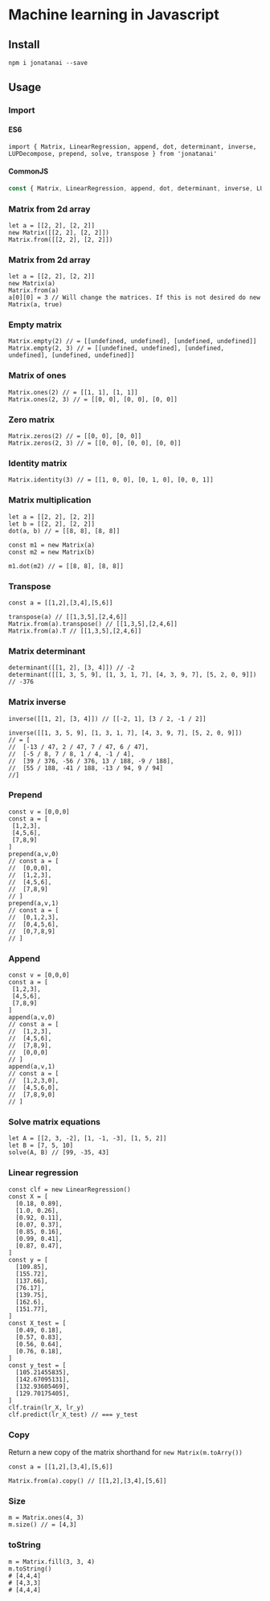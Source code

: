 # Machine learning in Javascript


## Install

```
npm i jonatanai --save
```

## Usage

### Import

#### ES6
```ecma script level 6
import { Matrix, LinearRegression, append, dot, determinant, inverse, LUPDecompose, prepend, solve, transpose } from 'jonatanai'
```
#### CommonJS
```javascript
const { Matrix, LinearRegression, append, dot, determinant, inverse, LUPDecompose, prepend, solve, transpose } = require('jonatanai')

```

### Matrix from 2d array

```
let a = [[2, 2], [2, 2]]
new Matrix([[2, 2], [2, 2]])
Matrix.from([[2, 2], [2, 2]])
```

### Matrix from 2d array

```
let a = [[2, 2], [2, 2]]
new Matrix(a)
Matrix.from(a)
a[0][0] = 3 // Will change the matrices. If this is not desired do new Matrix(a, true)
```

### Empty matrix

```
Matrix.empty(2) // = [[undefined, undefined], [undefined, undefined]]
Matrix.empty(2, 3) // = [[undefined, undefined], [undefined, undefined], [undefined, undefined]]
```

### Matrix of ones

```
Matrix.ones(2) // = [[1, 1], [1, 1]]
Matrix.ones(2, 3) // = [[0, 0], [0, 0], [0, 0]]
```


### Zero matrix

```
Matrix.zeros(2) // = [[0, 0], [0, 0]]
Matrix.zeros(2, 3) // = [[0, 0], [0, 0], [0, 0]]
```

### Identity matrix

```
Matrix.identity(3) // = [[1, 0, 0], [0, 1, 0], [0, 0, 1]]
```

### Matrix multiplication
```
let a = [[2, 2], [2, 2]]
let b = [[2, 2], [2, 2]]
dot(a, b) // = [[8, 8], [8, 8]]

const m1 = new Matrix(a)
const m2 = new Matrix(b)

m1.dot(m2) // = [[8, 8], [8, 8]]

```
### Transpose

```
const a = [[1,2],[3,4],[5,6]]

transpose(a) // [[1,3,5],[2,4,6]]
Matrix.from(a).transpose() // [[1,3,5],[2,4,6]]
Matrix.from(a).T // [[1,3,5],[2,4,6]]
```

### Matrix determinant

```
determinant([[1, 2], [3, 4]]) // -2
determinant([[1, 3, 5, 9], [1, 3, 1, 7], [4, 3, 9, 7], [5, 2, 0, 9]]) // -376
```

### Matrix inverse

```
inverse([[1, 2], [3, 4]]) // [[-2, 1], [3 / 2, -1 / 2]]

inverse([[1, 3, 5, 9], [1, 3, 1, 7], [4, 3, 9, 7], [5, 2, 0, 9]])
// = [
//  [-13 / 47, 2 / 47, 7 / 47, 6 / 47],
//  [-5 / 8, 7 / 8, 1 / 4, -1 / 4],
//  [39 / 376, -56 / 376, 13 / 188, -9 / 188],
//  [55 / 188, -41 / 188, -13 / 94, 9 / 94]
//]
```

### Prepend

```
const v = [0,0,0]
const a = [
 [1,2,3],
 [4,5,6],
 [7,8,9]
]
prepend(a,v,0)
// const a = [
//  [0,0,0],
//  [1,2,3],
//  [4,5,6],
//  [7,8,9]
// ]
prepend(a,v,1)
// const a = [
//  [0,1,2,3],
//  [0,4,5,6],
//  [0,7,8,9]
// ]
```

### Append

```
const v = [0,0,0]
const a = [
 [1,2,3],
 [4,5,6],
 [7,8,9]
]
append(a,v,0)
// const a = [
//  [1,2,3],
//  [4,5,6],
//  [7,8,9],
//  [0,0,0]
// ]
append(a,v,1)
// const a = [
//  [1,2,3,0],
//  [4,5,6,0],
//  [7,8,9,0]
// ]
```

### Solve matrix equations

```
let A = [[2, 3, -2], [1, -1, -3], [1, 5, 2]]
let B = [7, 5, 10]
solve(A, B) // [99, -35, 43]
```

### Linear regression

```
const clf = new LinearRegression()
const X = [
  [0.18, 0.89],
  [1.0, 0.26],
  [0.92, 0.11],
  [0.07, 0.37],
  [0.85, 0.16],
  [0.99, 0.41],
  [0.87, 0.47],
]
const y = [
  [109.85],
  [155.72],
  [137.66],
  [76.17],
  [139.75],
  [162.6],
  [151.77],
]
const X_test = [
  [0.49, 0.18],
  [0.57, 0.83],
  [0.56, 0.64],
  [0.76, 0.18],
]
const y_test = [
  [105.21455835],
  [142.67095131],
  [132.93605469],
  [129.70175405],
]
clf.train(lr_X, lr_y)
clf.predict(lr_X_test) // === y_test
```

### Copy

Return a new copy of the matrix shorthand for `new Matrix(m.toArry())`

```
const a = [[1,2],[3,4],[5,6]]

Matrix.from(a).copy() // [[1,2],[3,4],[5,6]]
```

### Size

```
m = Matrix.ones(4, 3)
m.size() // = [4,3]
```

### toString

```
m = Matrix.fill(3, 3, 4)
m.toString()
# [4,4,4]
# [4,3,3]
# [4,4,4]
```

